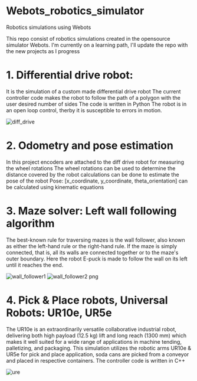 # Webots_robotics_simulator
Robotics simulations using Webots

This repo consist of robotics simulations created in the opensource simulator Webots.
I'm currently on a learning path, I'll update the repo with the new projects as I progress

# 1. Differential drive robot:
  It is the simulation of a custom made differential drive robot
  The current controller code makes the robot to follow the path of a polygon with the user desired number of sides
  The code is written in Python
  The robot is in an open loop control, therby it is susceptible to errors in motion.
  
   ![diff_drive](https://user-images.githubusercontent.com/72227384/198847227-b301a42a-f52a-48d6-a2f8-697166bba661.png)

# 2. Odometry and pose estimation
  In this project encoders are attached to the diff drive robot for measuring the wheel rotations
  The wheel rotations can be used to determine the distance covered by the robot
  calculations can be done to estimate the pose of the robot
  Pose: [x_coordinate, y_coordinate, theta_orientation] can be calculated  using kinematic equations  
  
# 3. Maze solver: Left wall following algorithm
  The best-known rule for traversing mazes is the wall follower, also known as either the 
  left-hand rule or the right-hand rule. If the maze is simply connected, that is, all its 
  walls are connected together or to the maze's outer boundary.
  Here the robot E-puck is made to follow the wall on its left until it reaches the end.
  
  ![wall_follower1](https://user-images.githubusercontent.com/72227384/198847048-ec7a3473-3c95-4053-a53d-e7f57bf08d0b.png)
![wall_follower2 png](https://user-images.githubusercontent.com/72227384/198847057-84495127-ffa3-46ad-a16e-4f2bb4ce27a1.png)  

# 4. Pick & Place robots, Universal Robots: UR10e, UR5e
  The UR10e is an extraordinarily versatile collaborative industrial robot, delivering both high payload (12.5 kg) lift and 
  long reach (1300 mm) which makes it well suited for a wide range of applications in machine tending, palletizing, and packaging. 
  This simulation utilizes the robotic arms UR10e & UR5e for pick and place application, soda cans are picked from a conveyor and placed in respective containers. The controller code is written in C++  
  
  ![ure](https://user-images.githubusercontent.com/72227384/214659102-d7f1fe9b-6845-4d8d-aca1-5d8d1d3b5d09.png)

  
